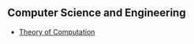 ## Computer Science and Engineering



- [Theory of Computation](/engineering/theory-of-computation)